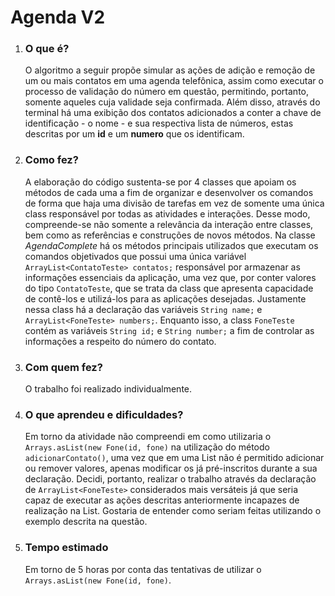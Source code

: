 # Agenda V2

1. ### O que é?  
    O algoritmo a seguir propõe simular as ações de adição e remoção de um ou mais contatos em uma agenda telefônica, assim como executar o processo de validação do número em questão, permitindo, portanto, somente aqueles cuja validade seja confirmada. Além disso, através do terminal há uma exibição dos contatos adicionados a conter a chave de identificação - o nome - e sua respectiva lista de números, estas descritas por um **id** e um **numero** que os identificam.

2. ### Como fez?
    A elaboração do código sustenta-se por 4 classes que apoiam os métodos de cada uma a fim de organizar e desenvolver os comandos de forma que haja uma divisão de tarefas em vez de somente uma única class responsável por todas as atividades e interações. Desse modo, compreende-se não somente a relevância da interação entre classes, bem como as referências e construções de novos métodos.
    Na classe _AgendaComplete_ há os métodos principais utilizados que executam os comandos objetivados que possui uma única variável ```ArrayList<ContatoTeste> contatos;``` responsável por armazenar as informações essenciais da aplicação, uma vez que, por conter valores do tipo ```ContatoTeste```, que se trata da class que apresenta capacidade de contê-los e utilizá-los para as aplicações desejadas. Justamente nessa class há a declaração das variáveis ```String name;``` e ```ArrayList<FoneTeste> numbers;```. Enquanto isso, a class ```FoneTeste``` contém as variáveis  ```String id;``` e ```String number;``` a fim de controlar as informações a respeito do número do contato.  

3. ### Com quem fez?
    O trabalho foi realizado individualmente.
4. ### O que aprendeu e dificuldades?
    Em torno da atividade não compreendi em como utilizaria o ```Arrays.asList(new Fone(id, fone)``` na utilização do método ```adicionarContato()```, uma vez que em uma List não é permitido adicionar ou remover valores, apenas modificar os já pré-inscritos durante a sua declaração. Decidi, portanto, realizar o trabalho através da declaração de ```ArrayList<FoneTeste>``` considerados mais versáteis já que seria capaz de executar as ações descritas anteriormente incapazes de realização na List. Gostaria de entender como seriam feitas utilizando o exemplo descrita na questão.

5. ### Tempo estimado
    Em torno de 5 horas por conta das tentativas de utilizar o ```Arrays.asList(new Fone(id, fone)```.
